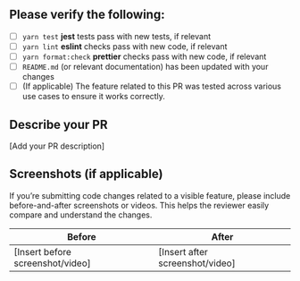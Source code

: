 ## Please verify the following:

- [ ] `yarn test` **jest** tests pass with new tests, if relevant
- [ ] `yarn lint` **eslint** checks pass with new code, if relevant
- [ ] `yarn format:check` **prettier** checks pass with new code, if relevant
- [ ] `README.md` (or relevant documentation) has been updated with your changes
- [ ] (If applicable) The feature related to this PR was tested across various use cases to ensure it works correctly.

## Describe your PR

[Add your PR description]

## Screenshots (if applicable)

If you’re submitting code changes related to a visible feature, please include before-and-after screenshots or videos. This helps the reviewer easily compare and understand the changes.

| Before | After |
|--------|-------|
| [Insert before screenshot/video] | [Insert after screenshot/video] |